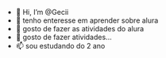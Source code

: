 - 👋 Hi, I’m @Gecii
- 👀 tenho enteresse em aprender sobre alura
- 🌱 gosto de fazer as atividades do alura
- 💞️ gosto de fazer atividades...
- 📫 sou estudando do 2 ano
<!---
Gecii/Gecii is a ✨ special ✨ repository because its `README.md` (this file) appears on your GitHub profile.
You can click the Preview link to take a look at your changes.
--->
